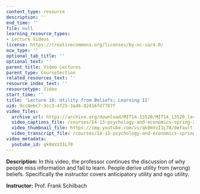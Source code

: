 ```yaml
---
content_type: resource
description: ''
end_time: ''
file: null
learning_resource_types:
- Lecture Videos
license: https://creativecommons.org/licenses/by-nc-sa/4.0/
ocw_type: ''
optional_tab_title: ''
optional_text: ''
parent_title: Video Lectures
parent_type: CourseSection
related_resources_text: ''
resource_index_text: ''
resourcetype: Video
start_time: ''
title: 'Lecture 16: Utility from Beliefs; Learning II'
uid: 9cc0ebc7-3cc3-4f25-3a46-82416fd7787f
video_files:
  archive_url: https://archive.org/download/MIT14.13S20/MIT14_13S20_lec16_300k.mp4
  video_captions_file: /courses/14-13-psychology-and-economics-spring-2020/a2bdbb70f3ab5daf97ae49b59ef0c426_qk0mVzI1L78.vtt
  video_thumbnail_file: https://img.youtube.com/vi/qk0mVzI1L78/default.jpg
  video_transcript_file: /courses/14-13-psychology-and-economics-spring-2020/6550e20ab2db7039cac3c5b6aa1ab770_qk0mVzI1L78.pdf
video_metadata:
  youtube_id: qk0mVzI1L78
---
```


**Description:** In this video, the professor continues the discussion of why people miss information and fail to learn. People derive utility from (wrong) beliefs. Specifically the instructor covers anticipatory utility and ego utility.

**Instructor:** Prof. Frank Schilbach

